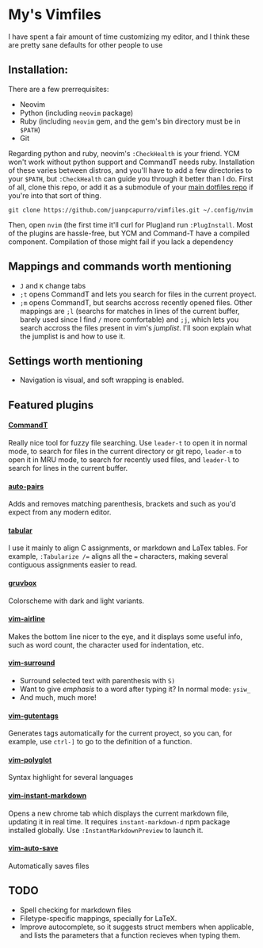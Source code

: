 # My's Vimfiles

I have spent a fair amount of time customizing my editor, and I think these are pretty sane defaults for other people to use

## Installation:
There are a few prerrequisites:
* Neovim
* Python (including `neovim` package)
* Ruby (including `neovim` gem, and the gem's bin directory must be in `$PATH`)
* Git

Regarding python and ruby, neovim's `:CheckHealth` is your friend. YCM won't work without python support and CommandT needs ruby.
Installation of these varies between distros, and you'll have to add a few directories to your `$PATH`, but `:CheckHealth` can guide you through it better than I do.
First of all, clone this repo, or add it as a submodule of your [main dotfiles repo](https://developer.atlassian.com/blog/2016/02/best-way-to-store-dotfiles-git-bare-repo/) if you're into that sort of thing.
```
git clone https://github.com/juanpcapurro/vimfiles.git ~/.config/nvim
```
Then, open `nvim` (the first time it'll curl for Plug)and run `:PlugInstall`.
Most of the plugins are hassle-free, but YCM and Command-T have a compiled component.
Compilation of those might fail if you lack a dependency

## Mappings and commands worth mentioning
* `J` and `K` change tabs
* `;t` opens CommandT and lets you search for files in the current proyect.
* `;m` opens CommandT, but searchs accross recently opened files.
Other mappings are `;l` (searchs for matches in lines of the current buffer, barely used since I find `/` more comfortable) and `;j`, which lets you search accross the files present in vim's _jumplist_. I'll soon explain what the jumplist is and how to use it.
## Settings worth mentioning
* Navigation is visual, and soft wrapping is enabled.
## Featured plugins

#### [CommandT](https://github.com/wincent/command-t)
Really nice tool for fuzzy file searching. Use `leader-t` to open it in normal mode, to search for files in the current directory or git repo, `leader-m` to open it in MRU mode, to search for recently used files, and `leader-l` to search for lines in the current buffer.
#### [auto-pairs](https://github.com/jiangmiao/auto-pairs)
Adds and removes matching parenthesis, brackets and such as you'd expect from any modern editor.
#### [tabular](https://github.com/godlygeek/tabular)
I use it mainly to align C assignments, or markdown and LaTex tables. For example, `:Tabularize /=` aligns all the `=` characters, making several contiguous assignments easier to read.
#### [gruvbox](https://github.com/morhetz/gruvbox)
Colorscheme with dark and light variants.
#### [vim-airline](https://github.com/vim-airline/vim-airline)
Makes the bottom line nicer to the eye, and it displays some useful info, such as word count, the character used for indentation, etc.
#### [vim-surround](https://github.com/tpope/vim-surround)
* Surround selected text with parenthesis with `S)`
* Want to give _emphasis_ to a word after typing it? In normal mode: `ysiw_`
* And much, much more!
#### [vim-gutentags](https://github.com/ludovicchabant/vim-gutentags)
Generates tags automatically for the current proyect, so you can, for example, use `ctrl-]` to go to the definition of a function.
#### [vim-polyglot](https://github.com/sheerun/vim-polyglot)
Syntax highlight for several languages
#### [vim-instant-markdown](https://github.com/suan/vim-instant-markdownvim-instant-markdown)
Opens a new chrome tab which displays the current markdown file, updating it in real time. It requires `instant-markdown-d` npm package installed globally.
Use `:InstantMarkdownPreview` to launch it.
#### [vim-auto-save](https://github.com/vim-scripts/vim-auto-save)
Automatically saves files

## TODO
* Spell checking for markdown files
* Filetype-specific mappings, specially for LaTeX.
* Improve autocomplete, so it suggests struct members when applicable, and lists the parameters that a function recieves when typing them.

